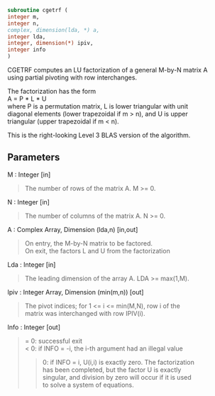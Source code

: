 ```fortran  
subroutine cgetrf (  
integer m,  
integer n,  
complex, dimension(lda, *) a,  
integer lda,  
integer, dimension(*) ipiv,  
integer info  
)  
```  
  
CGETRF computes an LU factorization of a general M-by-N matrix A  
using partial pivoting with row interchanges.  
  
The factorization has the form  
A = P * L * U  
where P is a permutation matrix, L is lower triangular with unit  
diagonal elements (lower trapezoidal if m > n), and U is upper  
triangular (upper trapezoidal if m < n).  
  
This is the right-looking Level 3 BLAS version of the algorithm.  
  
## Parameters  
M : Integer [in]  
> The number of rows of the matrix A.  M >= 0.  
  
N : Integer [in]  
> The number of columns of the matrix A.  N >= 0.  
  
A : Complex Array, Dimension (lda,n) [in,out]  
> On entry, the M-by-N matrix to be factored.  
> On exit, the factors L and U from the factorization  
  
Lda : Integer [in]  
> The leading dimension of the array A.  LDA >= max(1,M).  
  
Ipiv : Integer Array, Dimension (min(m,n)) [out]  
> The pivot indices; for 1 <= i <= min(M,N), row i of the  
> matrix was interchanged with row IPIV(i).  
  
Info : Integer [out]  
> = 0:  successful exit  
> < 0:  if INFO = -i, the i-th argument had an illegal value  
> > 0:  if INFO = i, U(i,i) is exactly zero. The factorization  
> has been completed, but the factor U is exactly  
> singular, and division by zero will occur if it is used  
> to solve a system of equations.  
  

